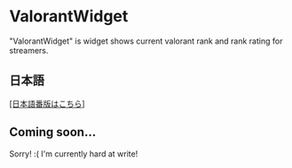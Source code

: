 ValorantWidget
====
"ValorantWidget" is widget shows current valorant rank and rank rating for streamers.

## 日本語
[\[日本語番版はこちら\]](README_jp.md)

## Coming soon...
Sorry! :(
I'm currently hard at write!
